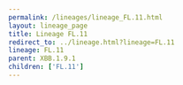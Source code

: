 ```yaml
---
permalink: /lineages/lineage_FL.11.html
layout: lineage_page
title: Lineage FL.11
redirect_to: ../lineage.html?lineage=FL.11
lineage: FL.11
parent: XBB.1.9.1
children: ['FL.11']
---
```

